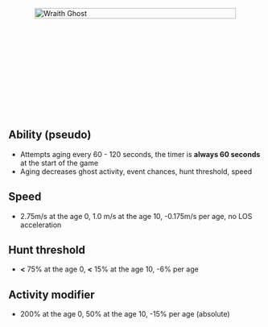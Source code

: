 <div class="wraith-container">
  <img src="/images/Thaye_Discovered.webp" alt="Wraith Ghost" class="wraith-image" />
</div>

<style>
.wraith-container {
  display: flex;
  justify-content: center;
  align-items: center;
  min-height: 400px;
  position: relative;
  overflow: hidden;
}

.wraith-container::before {
  content: '';
  position: absolute;
  top: 0;
  left: 0;
  right: 0;
  bottom: 0;
  background: radial-gradient(circle at center, rgba(0,0,0,0) 30%, var(--vp-c-bg) 100%);
  pointer-events: none;
  z-index: 2;
}

.wraith-image {
  max-width: 400px;
  width: 100%;
  height: auto;
  filter: brightness(0.9) contrast(1.1);
  transition: all 0.3s ease;
}

.wraith-image:hover {
  filter: brightness(1) contrast(1.2);
  transform: scale(1.02);
}
</style>

## Ability (pseudo)
- Attempts aging every 60 - 120 seconds, the timer is **always 60 seconds** at the start of the game
- Aging decreases ghost activity, event chances, hunt threshold, speed

## Speed
- 2.75m/s at the age 0, 1.0 m/s at the age 10, -0.175m/s per age, no LOS acceleration

## Hunt threshold
- **<** 75% at the age 0, **<** 15% at the age 10, -6% per age

## Activity modifier
- 200% at the age 0, 50% at the age 10, -15% per age (absolute)